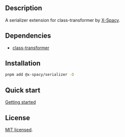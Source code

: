 ## Description

A serializer extension for class-transformer by [X-Spacy](https://x-spacy.com).

## Dependencies

- [class-transformer](https://github.com/typestack/class-transformer)

## Installation

```sh
pnpm add @x-spacy/serializer -D
```

## Quick start

[Getting started](docs/getting-started.md)

## License

[MIT licensed](LICENSE).
